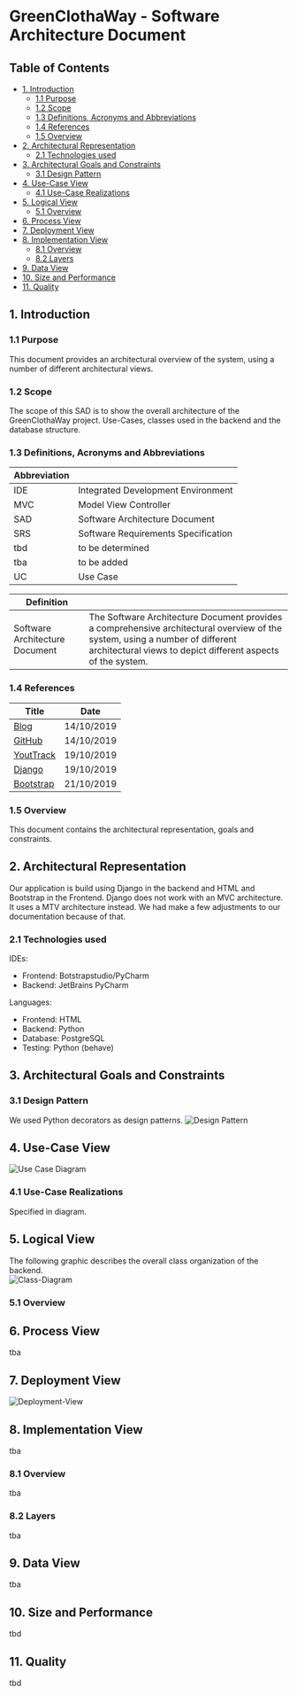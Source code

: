 # GreenClothaWay - Software Architecture Document

## Table of Contents
- [1. Introduction](#1-introduction)
    - [1.1 Purpose](#11-purpose)
    - [1.2 Scope](#12-scope)
    - [1.3 Definitions, Acronyms and Abbreviations](#13-definitions-acronyms-and-abbreviations)
    - [1.4 References](#14-references)
    - [1.5 Overview](#15-overview)
- [2. Architectural Representation](#2-architectural-representation)
    - [2.1 Technologies used](#21-technologies-used)
- [3. Architectural Goals and Constraints](#3-architectural-goals-and-constraints)
    - [3.1 Design Pattern](#31-design-pattern)
- [4. Use-Case View](#4-use-case-view)
    - [4.1 Use-Case Realizations](#41-use-case-realizations)
- [5. Logical View](#5-logical-view)
    - [5.1 Overview](#51-overview)
- [6. Process View](#6-process-view)
- [7. Deployment View](#7-deployment-view)
- [8. Implementation View](#8-implementation-view)
    - [8.1 Overview](#81-overview)
    - [8.2 Layers](#82-layers)
- [9. Data View](#9-data-view)
- [10. Size and Performance](#10-size-and-performance)
- [11. Quality](#11-quality)

## 1. Introduction
### 1.1 Purpose
This document provides an architectural overview of the system, using a number of different architectural views.
### 1.2 Scope
The scope of this SAD is to show the overall architecture of the GreenClothaWay project. Use-Cases, classes used in the backend and the database structure.
### 1.3 Definitions, Acronyms and Abbreviations
Abbreviation | |
--- | --- 
IDE | Integrated Development Environment
MVC | Model View Controller
SAD | Software Architecture Document
SRS | Software Requirements Specification
tbd | to be determined
tba | to be added
UC | Use Case

Definition | |  
--- | ---  
Software Architecture Document | The Software Architecture Document provides a comprehensive architectural overview of the system, using a number of different architectural views to depict different aspects of the system.
### 1.4 References
| Title                                                                                                 | Date       |
| ----------------------------------------------------------------------------------------------------- | ---------- |
| [Blog](https://blog.greenclothaway.eu/)                                                               | 14/10/2019 |
| [GitHub](https://github.com/GreenClothaWay/Website)                                                   | 14/10/2019 |
| [YoutTrack](https://youtrack.greenclothaway.eu)                                                       | 19/10/2019 |
| [Django](https://djangoproject.com/)                                                                  | 19/10/2019 |
| [Bootstrap](https://getbootstrap.com/)                                                                | 21/10/2019 |
### 1.5 Overview
This document contains the architectural representation, goals and constraints.

## 2. Architectural Representation
Our application is build using Django in the backend and HTML and Bootstrap in the Frontend. 
Django does not work with an MVC architecture. It uses a MTV architecture instead. We had make a few adjustments to our documentation because of that.
### 2.1 Technologies used
IDEs:
- Frontend: Botstrapstudio/PyCharm
- Backend: JetBrains PyCharm

Languages:
- Frontend: HTML
- Backend: Python
- Database: PostgreSQL
- Testing: Python (behave)

## 3. Architectural Goals and Constraints

### 3.1 Design Pattern
We used Python decorators as design patterns. 
![Design Pattern](/doc/design_pattern.png)

## 4. Use-Case View
![Use Case Diagram](/doc/GCW_UML.png)
### 4.1 Use-Case Realizations
Specified in diagram.

## 5. Logical View
The following graphic describes the overall class organization of the backend.  
![Class-Diagram](/doc/db_model.png)
### 5.1 Overview

## 6. Process View
tba

## 7. Deployment View  
![Deployment-View](/doc/DeploymentView.PNG)

## 8. Implementation View
tba
### 8.1 Overview
tba
### 8.2 Layers
tba

## 9. Data View
tba

## 10. Size and Performance
tbd

## 11. Quality
tbd
